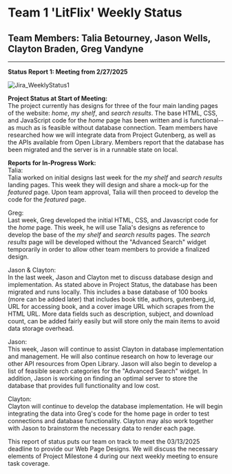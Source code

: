 # Team 1 'LitFlix' Weekly Status
## Team Members: Talia Betourney, Jason Wells, Clayton Braden, Greg Vandyne
---
**Status Report 1: Meeting from 2/27/2025**

![Jira_WeeklyStatus1](https://github.com/user-attachments/assets/88dfbe54-5e0f-4122-8da1-20f4e3f41891)

**Project Status at Start of Meeting:**  
The project currently has designs for three of the four main landing pages of the website: *home*, *my shelf*, and *search results*. The base HTML, CSS, and JavaScript code for the *home* page has been written and is functional-- as much as is feasible without database connection. Team members have researched how we will integrate data from Project Gutenberg, as well as the APIs available from Open Library. Members report that the database has been migrated and the server is in a runnable state on local. 

**Reports for In-Progress Work:**  
Talia:     
Talia worked on initial designs last week for the *my shelf* and *search results* landing pages. This week they will design and share a mock-up for the *featured* page. Upon team approval, Talia will then proceed to develop the code for the *featured* page. 

Greg:  
Last week, Greg developed the initial HTML, CSS, and Javascript code for the *home* page. This week, he will use Talia's designs as reference to develop the base of the *my shelf* and *search results* pages. The *search results* page will be developed without the "Advanced Search" widget temporarily in order to allow other team members to provide a finalized design.

Jason & Clayton:   
In the last week, Jason and Clayton met to discuss database design and implementation. As stated above in Project Status, the database has been migrated and runs locally. This includes a base database of 100 books (more can be added later) that includes book title, authors, gutenberg_id, URL for accessing book, and a cover image URL which scrapes from the HTML URL. More data fields such as description, subject, and download count, can be added fairly easily but will store only the main items to avoid data storage overhead.

Jason:   
This week, Jason will continue to assist Clayton in database implementation and management. He will also continue research on how to leverage our other API resources from Open Library. Jason will also begin to develop a list of feasible search categories for the "Advanced Search" widget. In addition, Jason is working on finding an optimal server to store the database that provides full functionality and low cost.

Clayton:   
Clayton will continue to develop the database implementation. He will begin integrating the data into Greg's code for the home page in order to test connections and database functionality. Clayton may also work together with Jason to brainstorm the necessary data to render each page. 

This report of status puts our team on track to meet the 03/13/2025 deadline to provide our Web Page Designs. We will discuss the necessary elements of Project Milestone 4 during our next weekly meeting to ensure task coverage.
